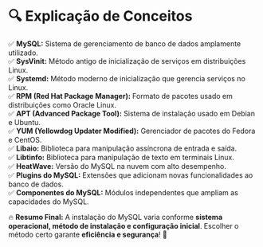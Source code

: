 # 🔍 **Explicação de Conceitos**

✅ **MySQL:** Sistema de gerenciamento de banco de dados amplamente utilizado.  
✅ **SysVinit:** Método antigo de inicialização de serviços em distribuições Linux.  
✅ **Systemd:** Método moderno de inicialização que gerencia serviços no Linux.  
✅ **RPM (Red Hat Package Manager):** Formato de pacotes usado em distribuições como Oracle Linux.  
✅ **APT (Advanced Package Tool):** Sistema de instalação usado em Debian e Ubuntu.  
✅ **YUM (Yellowdog Updater Modified):** Gerenciador de pacotes do Fedora e CentOS.  
✅ **Libaio:** Biblioteca para manipulação assíncrona de entrada e saída.  
✅ **Libtinfo:** Biblioteca para manipulação de texto em terminais Linux.  
✅ **HeatWave:** Versão do MySQL na nuvem com alto desempenho.  
✅ **Plugins do MySQL:** Extensões que adicionam novas funcionalidades ao banco de dados.  
✅ **Componentes do MySQL:** Módulos independentes que ampliam as capacidades do MySQL.  

🔥 **Resumo Final:** A instalação do MySQL varia conforme **sistema operacional, método de instalação e configuração inicial**. Escolher o método certo garante **eficiência e segurança**! 🚀
